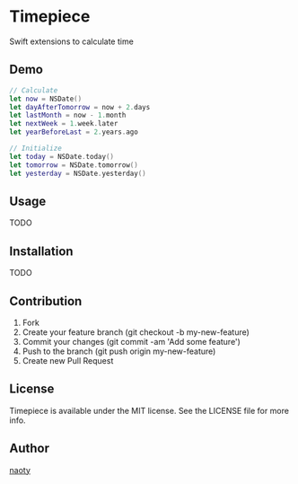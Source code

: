 # Timepiece

Swift extensions to calculate time

## Demo

```swift
// Calculate
let now = NSDate()
let dayAfterTomorrow = now + 2.days
let lastMonth = now - 1.month
let nextWeek = 1.week.later
let yearBeforeLast = 2.years.ago

// Initialize
let today = NSDate.today()
let tomorrow = NSDate.tomorrow()
let yesterday = NSDate.yesterday()
```

## Usage

TODO

## Installation

TODO

## Contribution

1. Fork
2. Create your feature branch (git checkout -b my-new-feature)
3. Commit your changes (git commit -am 'Add some feature')
4. Push to the branch (git push origin my-new-feature)
5. Create new Pull Request

## License

Timepiece is available under the MIT license. See the LICENSE file for more info.

## Author

[naoty](https://github.com/naoty)

